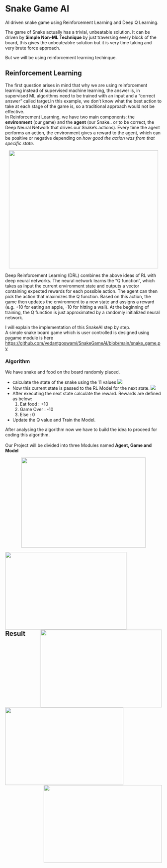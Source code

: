 # Snake Game AI 
AI driven snake game using Reinforcement Learning and Deep Q Learning.<br>

The game of Snake actually has a trivial, unbeatable solution. It can be driven by <b> Simple Non-ML Technique </b>by just traversing every block of the board, this gives the unbeateablre solution but it is very time taking and very brute force approach.<br>

But we will be using reinforcement learning techinque.
## Reinforcement Learning
The first question arises in mind that why we are using reinforcement learning instead of supervised machine learning, the answer is, in supervised ML algorithms need to be trained with an input and a “correct answer” called target.In this example, we don’t know what the best action to take at each stage of the game is, so a traditional approach would not be effective.<br>
In Reinforcement Learning, we have two main components: the <b>environment</b> (our game) and the <b>agent</b> (our Snake.. or to be correct, the Deep Neural Network that drives our Snake’s actions). Every time the agent performs an action, the environment gives a reward to the agent, which can be positive or negative depending on <i>how good the action was from that specific state.</i>
<p align="center">
<img src="https://github.com/vedantgoswami/SnakeGameAI/blob/main/Images/structure.svg" height="380px" width="480px">
  </p>
Deep Reinforcement Learning (DRL) combines the above ideas of RL with deep neural networks. The neural network learns the “Q function”, which takes as input the current environment state and outputs a vector containing expected rewards for each possible action. The agent can then pick the action that maximizes the Q function. Based on this action, the game then updates the environment to a new state and assigns a reward (e.g. +10 for eating an apple, -10 for hitting a wall). At the beginning of training, the Q function is just approximated by a randomly initialized neural network. 

I will explain the implementation of this SnakeAI step by step.<br>
A simple snake board game which is user controlled is designed using pygame module is here https://github.com/vedantgoswami/SnakeGameAI/blob/main/snake_game.py 

### Algorithm
We have snake and food on the board randomly placed.
* calculate the state of the snake using the 11 values 
  <img src="https://github.com/vedantgoswami/SnakeGameAI/blob/main/Images/State.svg">
* Now this current state is passed to the RL Model for the next state.
  <img src="https://github.com/vedantgoswami/SnakeGameAI/blob/main/Images/Model.svg">
* After executing the next state calculate the reward. Rewards are defined as below:
  1. Eat food  :  +10
  2. Game Over :  -10
  3. Else      :    0
* Update the Q value and Train the Model.

After analysing the algorithm now we have to build the idea to proceed for coding this algorithm.<br><br>
Our Project will be divided into three Modules named <b>Agent, Game and Model</b>
  <p align='center'>
    <img src="https://github.com/vedantgoswami/SnakeGameAI/blob/main/Images/agentstate.PNG" width=400px height=290px>
  </p>
  <p>
    <img src="https://github.com/vedantgoswami/SnakeGameAI/blob/main/Images/game.png" width=390px height=250px align='left'>
    <img src="https://github.com/vedantgoswami/SnakeGameAI/blob/main/Images/model.png" width=390px height=250px align='right'>
  </p>

<br><br><br><br><br><br><br><br><br><br><br><br>
<p>
  <h2>Result</h2>
<img src="https://github.com/vedantgoswami/SnakeGameAI/blob/main/Images/new.gif" width=380px height=250px align='left'>
<img src="https://github.com/vedantgoswami/SnakeGameAI/blob/main/Images/Animation.gif" width=380px height=250px align='right'>
<br><br><br><br><br><br><br><br><br><br><br>
<pre>               Initial Epochs                                                             After 100th Epochs</pre>
</p>
